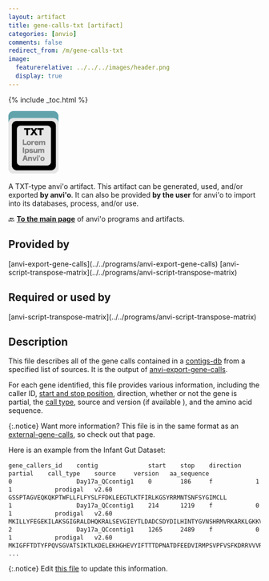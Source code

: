 ```yaml
---
layout: artifact
title: gene-calls-txt [artifact]
categories: [anvio]
comments: false
redirect_from: /m/gene-calls-txt
image:
  featurerelative: ../../../images/header.png
  display: true
---
```



{% include _toc.html %}


<img src="../../images/icons/TXT.png" alt="TXT" style="width:100px; border:none" />

A TXT-type anvi'o artifact. This artifact can be generated, used, and/or exported **by anvi'o**. It can also be provided **by the user** for anvi'o to import into its databases, process, and/or use.

🔙 **[To the main page](../../)** of anvi'o programs and artifacts.

## Provided by


<p style="text-align: left" markdown="1"><span class="artifact-p">[anvi-export-gene-calls](../../programs/anvi-export-gene-calls)</span> <span class="artifact-p">[anvi-script-transpose-matrix](../../programs/anvi-script-transpose-matrix)</span></p>


## Required or used by


<p style="text-align: left" markdown="1"><span class="artifact-r">[anvi-script-transpose-matrix](../../programs/anvi-script-transpose-matrix)</span></p>


## Description

This file describes all of the gene calls contained in a <span class="artifact-n">[contigs-db](/software/anvio/help/main/artifacts/contigs-db)</span> from a specified list of sources. It is the output of <span class="artifact-p">[anvi-export-gene-calls](/software/anvio/help/main/programs/anvi-export-gene-calls)</span>. 

For each gene identified, this file provides various information, including the caller ID, [start and stop position](http://merenlab.org/software/anvio/help/artifacts/external-gene-calls/#gene-startstop-positions), direction, whether or not the gene is partial, the [call type](http://merenlab.org/software/anvio/help/artifacts/external-gene-calls/#call-type), source and version (if available ), and the amino acid sequence. 

{:.notice}
Want more information? This file is in the same format as an <span class="artifact-n">[external-gene-calls](/software/anvio/help/main/artifacts/external-gene-calls)</span>, so check out that page. 

Here is an example from the Infant Gut Dataset: 

    gene_callers_id    contig              start    stop    direction    partial    call_type    source     version   aa_sequence
    0                  Day17a_QCcontig1    0        186     f            1          1            prodigal   v2.60     GSSPTAGVEQKQKPTWFLLFLFYSLFFDKLEEGTLKTFIRLKGSYRRMNTSNFSYGIMCLL
    1                  Day17a_QCcontig1    214      1219    f            0          1            prodigal   v2.60     MKILLYFEGEKILAKSGIGRALDHQKRALSEVGIEYTLDADCSDYDILHINTYGVNSHRMVRKARKLGKKVIYHAHSTEEDFRNSFIGSNQLAPLVKKYLISLYSKADHLITPTPYSKTLLEGYGIKVPISAISNGIDLSRFYPSEEKEQKFREYFKIDEEKKVIICVGLFFERKGITDFIEVARQLPEYQFIWFGDTPMYSIPKNIRQLVKEDHPENVIFPGYIKGDVIEGAYAAANLFFFPSREETEGIVVLEALASQQQVLVRDIPVYQGWLVANENCYMGHSIEEFKKYIEGLLEGKIPSTREAGYQVAEQRSIKQIGYELKEVYETVLS
    2                  Day17a_QCcontig1    1265     2489    f            0          1            prodigal   v2.60     MKIGFFTDTYFPQVSGVATSIKTLKDELEKHGHEVYIFTTTDPNATDFEEDVIRMPSVPFVSFKDRRVVVRGMWYAYLIAKELELDLIHTHTEFGAGILGKMVGKKMKIPVIHTYHTMYEDYLHYIAKGKVVRPSHVKFFSRVFTNHTTGVVCPSERVIEKLRDYGVTAPMRIIPTGIEIDKFLRPDITEEMIAGMRQQLGIEEQQIMLLSLSRISYEKNIQAIIQGLPQVIEKLPQTRLVIVGNGPYLEDLKELAEELEVSEYVQFTGEVPNEEVAIYYKAADYFVSASTSETQGLTYTEAMAAGVQCVAEGNAYLNNLFDHESLGKTFKTDSDFAPTLIDYIQANIKMDQTILDEKLFEISSTNFGNKMIEFYQDTLIYFDQLQMEKENADSIKKIKVKFTSLRK
    ...



{:.notice}
Edit [this file](https://github.com/merenlab/anvio/tree/master/anvio/docs/artifacts/gene-calls-txt.md) to update this information.

